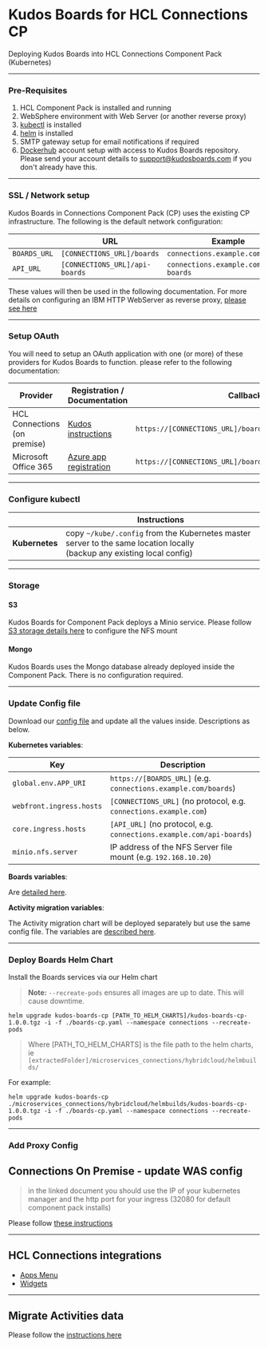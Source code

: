 # Kudos Boards for HCL Connections CP

Deploying Kudos Boards into HCL Connections Component Pack (Kubernetes)

---

### Pre-Requisites

1. HCL Component Pack is installed and running
1. WebSphere environment with Web Server (or another reverse proxy)
1. [kubectl](https://kubernetes.io/docs/tasks/tools/install-kubectl/) is installed
1. [helm](https://docs.helm.sh/using_helm/#installing-helm) is installed
1. SMTP gateway setup for email notifications if required
1. [Dockerhub](https://hub.docker.com) account setup with access to Kudos Boards repository.<br>Please send your account details to [support@kudosboards.com](mailto:support@kudosboards.com) if you don't already have this.

---

### SSL / Network setup

Kudos Boards in Connections Component Pack (CP) uses the existing CP infrastructure. The following is the default network configuration:

|              | URL                            | Example                              |
| ------------ | ------------------------------ | ------------------------------------ |
| `BOARDS_URL` | `[CONNECTIONS_URL]/boards`     | `connections.example.com/boards`     |
| `API_URL`    | `[CONNECTIONS_URL]/api-boards` | `connections.example.com/api-boards` |

These values will then be used in the following documentation.
For more details on configuring an IBM HTTP WebServer as reverse proxy, [please see here](/boards/cp/httpd/)

---

### Setup OAuth

You will need to setup an OAuth application with one (or more) of these providers for Kudos Boards to function. please refer to the following documentation:

| Provider                        | Registration / Documentation                                                                                 | Callback URL                                                 |
| ------------------------------- | ------------------------------------------------------------------------------------------------------------ | ------------------------------------------------------------ |
| HCL Connections<br>(on premise) | [Kudos instructions](/boards/connections/auth-on-prem/)                                                      | `https://[CONNECTIONS_URL]/boards/auth/connections/callback` |
| Microsoft Office 365            | [Azure app registration](https://portal.azure.com/#blade/Microsoft_AAD_RegisteredApps/ApplicationsListBlade) | `https://[CONNECTIONS_URL]/boards/auth/msgraph/callback`     |

---

### Configure kubectl

|                | Instructions                                                                                                                |
| -------------- | --------------------------------------------------------------------------------------------------------------------------- |
| **Kubernetes** | copy `~/kube/.config` from the Kubernetes master server to the same location locally</br>(backup any existing local config) |

---

### Storage

#### S3

Kudos Boards for Component Pack deploys a Minio service. Please follow [S3 storage details here](/boards/cp/minio) to configure the NFS mount

#### Mongo

Kudos Boards uses the Mongo database already deployed inside the Component Pack. There is no configuration required.

---

### Update Config file

Download our [config file](/assets/config/kubernetes/boards-cp.yaml) and update all the values inside. Descriptions as below.

**Kubernetes variables**:

| Key                      | Description                                                          |
| ------------------------ | -------------------------------------------------------------------- |
| `global.env.APP_URI`     | `https://[BOARDS_URL]` (e.g. `connections.example.com/boards`)       |
| `webfront.ingress.hosts` | `[CONNECTIONS_URL]` (no protocol, e.g. `connections.example.com`)    |
| `core.ingress.hosts`     | `[API_URL]` (no protocol, e.g. `connections.example.com/api-boards`) |
| `minio.nfs.server`       | IP address of the NFS Server file mount (e.g. `192.168.10.20`)       |

**Boards variables**:

Are [detailed here](/boards/env/common/).

**Activity migration variables**:

The Activity migration chart will be deployed separately but use the same config file.  The variables are [described here](/boards/cp/migration).

---

### Deploy Boards Helm Chart

Install the Boards services via our Helm chart

> **Note:** `--recreate-pods` ensures all images are up to date. This will cause downtime.

    helm upgrade kudos-boards-cp [PATH_TO_HELM_CHARTS]/kudos-boards-cp-1.0.0.tgz -i -f ./boards-cp.yaml --namespace connections --recreate-pods

> Where [PATH_TO_HELM_CHARTS] is the file path to the helm charts, ie `[extractedFolder]/microservices_connections/hybridcloud/helmbuilds/`

For example:

    helm upgrade kudos-boards-cp ./microservices_connections/hybridcloud/helmbuilds/kudos-boards-cp-1.0.0.tgz -i -f ./boards-cp.yaml --namespace connections --recreate-pods

---

### Add Proxy Config

## Connections On Premise - update WAS config

> in the linked document you should use the IP of your kubernetes manager and the http port for your ingress (32080 for default component pack installs)

Please follow [these instructions](/boards/cp/httpd/)

---

## HCL Connections integrations

- [Apps Menu](/boards/connections/apps-menu-on-prem/)
- [Widgets](/boards/connections/widgets-on-prem/)

---

## Migrate Activities data

Please follow the [instructions here](/boards/cp/migration)
